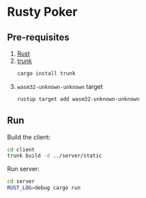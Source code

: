# Rusty Poker

## Pre-requisites

1. [Rust](https://www.rust-lang.org/)
2. [trunk](https://trunkrs.dev/)
    ```bash
    cargo install trunk
    ```
3. `wasm32-unknown-unknown` target
    ```bash
    rustup target add wasm32-unknown-unknown
    ```

## Run

Build the client:
```bash
cd client
trunk build -d ../server/static
```

Run server:
```bash
cd server
RUST_LOG=debug cargo run
```